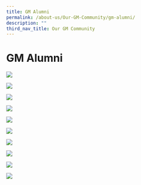 ```yaml
---
title: GM Alumni
permalink: /about-us/Our-GM-Community/gm-alumni/
description: ""
third_nav_title: Our GM Community
---
```


# **GM Alumni**

![](/images/GMSS_A3-Posters_Alumni_ver2_Page_01.jpg)

![](/images/GMSS_A3-Posters_Alumni_ver2_Page_02.jpg)

![](/images/GMSS_A3-Posters_Alumni_ver2_Page_03.jpg)

![](/images/GMSS_A3-Posters_Alumni_ver2_Page_04.jpg)

![](/images/GMSS_A3-Posters_Alumni_ver2_Page_05.jpg)

![](/images/GMSS_A3-Posters_Alumni_ver2_Page_07.jpg)

![](/images/GMSS_A3-Posters_Alumni_ver2_Page_08.jpg)

![](/images/GMSS_A3-Posters_Alumni_ver2_Page_09-5.jpg)

![](/images/GMSS_A3-Posters_Alumni_ver2_Page_06.jpg)

![](/images/GMSS_A3-Posters_Alumni_ver2_Page_10.jpg)
